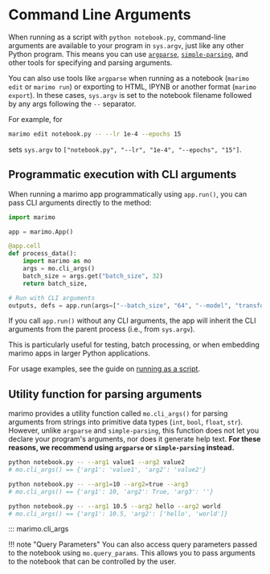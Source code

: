 # Command Line Arguments

When running as a script with `python notebook.py`, command-line arguments
are available to your program in `sys.argv`, just like any other Python
program. This means you can use
[`argparse`](https://docs.python.org/3/library/argparse.html),
[`simple-parsing`](https://github.com/lebrice/SimpleParsing), and other tools
for specifying and parsing arguments.

You can also use tools like `argparse` when running as a notebook (`marimo
edit` or `marimo run`) or exporting to HTML, IPYNB or another format (`marimo
export`). In these cases, `sys.argv` is set to the notebook filename followed by any args
following the `--` separator.

For example, for

```bash
marimo edit notebook.py -- --lr 1e-4 --epochs 15
```

sets `sys.argv` to `["notebook.py", "--lr", "1e-4", "--epochs", "15"]`.

## Programmatic execution with CLI arguments

When running a marimo app programmatically using `app.run()`, you can pass
CLI arguments directly to the method:

```python
import marimo

app = marimo.App()

@app.cell
def process_data():
    import marimo as mo
    args = mo.cli_args()
    batch_size = args.get("batch_size", 32)
    return batch_size,

# Run with CLI arguments
outputs, defs = app.run(args=["--batch_size", "64", "--model", "transformer"])
```

If you call `app.run()` without any CLI arguments, the app will inherit the
CLI arguments from the parent process (i.e., from `sys.argv`).

This is particularly useful for testing, batch processing, or when embedding
marimo apps in larger Python applications.

For usage examples, see the guide on [running as a script](../guides/scripts.md).

## Utility function for parsing arguments

marimo provides a utility function called `mo.cli_args()` for parsing arguments
from strings into primitive data types (`int`, `bool`, `float`, `str`).
However, unlike `argparse` and `simple-parsing`, this function does not let you
declare your program's arguments, nor does it generate help text. **For these
reasons, we recommend using `argparse` or `simple-parsing` instead.**

```bash
python notebook.py -- --arg1 value1 --arg2 value2
# mo.cli_args() == {'arg1': 'value1', 'arg2': 'value2'}

python notebook.py -- --arg1=10 --arg2=true --arg3
# mo.cli_args() == {'arg1': 10, 'arg2': True, 'arg3': ''}

python notebook.py -- --arg1 10.5 --arg2 hello --arg2 world
# mo.cli_args() == {'arg1': 10.5, 'arg2': ['hello', 'world']}
```

::: marimo.cli_args

!!! note "Query Parameters"
    You can also access query parameters passed to the notebook using
    `mo.query_params`. This allows you to pass arguments to the notebook that can be controlled by the user.

